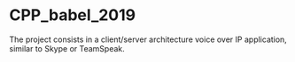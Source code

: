 # CPP_babel_2019
The project consists in a client/server architecture voice over IP application, similar to Skype or TeamSpeak.

